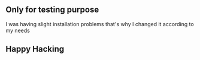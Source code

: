 ## Only for testing purpose
I was having slight installation problems that's why I changed it according to my needs
## Happy Hacking
